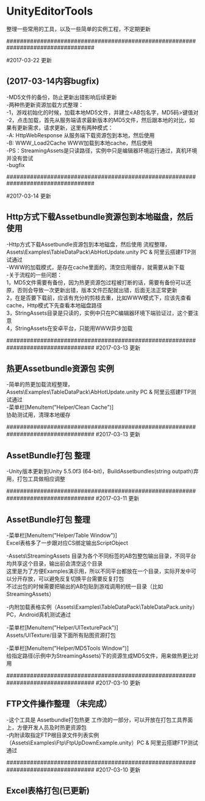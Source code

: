 ﻿# UnityEditorTools
整理一些常用的工具，以及一些简单的实例工程，不定期更新    

##################################################################################    

#2017-03-22 更新 
## (2017-03-14内容bugfix)    

-MD5文件的备份，防止更新出错影响后续更新    
-两种热更新资源加载方式整理：    
	-1，游戏初始化的时候，加载本地MD5文件，并建立<AB包名字，MD5码>键值对    
	-2，点击加载，首先从服务端请求最新版本的MD5文件，然后跟本地的对比，如果有更新需求，请求更新，这里有两种模式：    
		-A: HttpWebResponse 从服务端下载资源包到本地，然后使用    
		-B: WWW_Load2Cache WWW加载到本地cache，然后使用    
	-PS：StreamingAssets是只读路径，实例中只是编辑器环境运行通过，真机环境并没有尝试    
-bugfix    


##################################################################################    

#2017-03-14 更新 
## Http方式下载Assetbundle资源包到本地磁盘，然后使用

-Http方式下载Assetbundle资源包到本地磁盘，然后使用 流程整理，Assets\Examples\TableDataPack\AbHotUpdate.unity    PC & 阿里云搭建FTP测试通过    
-WWW的加载模式，是存在cache里面的，清空应用缓存，就需要从新下载    
-关于流程的一些问题：    
	1，MD5文件需要有备份，因为热更资源包过程被打断的话，需要有备份可以还原，否则会导致一次更新出错，版本文件匹配就出错，后面无法正常更新    
	2，在是否要下载前，应该有充分的剪枝去重，比如WWW模式下，应该先查看cache，Http模式下先查看本地磁盘路径    
	3，StringAssets目录是只读的，实例中只在PC编辑器环境下端验证过，这个要注意    
	4，StringAssets在安卓平台，只能用WWW异步加载


##################################################################################
#2017-03-13 更新 
## 热更Assetbundle资源包 实例

-简单的热更加载流程整理，Assets\Examples\TableDataPack\AbHotUpdate.unity    PC & 阿里云搭建FTP测试通过    
-菜单栏[MenuItem("Helper/Clean Cache")]    
	协助测试用，清理本地缓存

##################################################################################
#2017-03-13 更新    
## AssetBundle打包 整理    

-Unity版本更新到Unity 5.5.0f3 (64-bit)，BuildAssetbundles(string outpath)弃用，打包工具做相应调整
 

##################################################################################
#2017-03-11 更新
## AssetBundle打包 整理       

-菜单栏[MenuItem("Helper/Table Window")]    
	Excel表格多了一步跟对应CS绑定输出ScriptObject    

-Assets\StreamingAssets 目录为各个不同标签的AB包整包输出目录，不同平台均共享这个目录，输出前会清空这个目录    
	这里是为了方便Examples演示用，所以不同平台都放在一个目录，实际开发中可以分开存放，可以避免反复切换平台需要反复打包    
	不过出包的时候需要把输出的AB包贴到游戏调用的统一目录（比如StreamingAssets）    

-内附加载表格实例（Assets\Examples\TableDataPack\TableDataPack.unity）PC，Android真机测试通过

-菜单栏[MenuItem("Helper/UITexturePack")]    
	Assets/UITexture/目录下面所有贴图资源打包    
   

-菜单栏[MenuItem("Helper/MD5Tools Window")]    
	给指定路径(示例中为StreamingAssets)下的资源生成MD5文件，用来做热更比对用    



##################################################################################
#2017-03-10 更新
## FTP文件操作整理 （未完成）

-这个工具是 Assetbundle打包热更 工作流的一部分，可以开放在打包工具界面上，方便开发人员及时热更资源包    
-内附读取指定FTP根目录文件列表实例（Assets\Examples\Ftp\FtpUpDownExample.unity）PC & 阿里云搭建FTP测试通过


##################################################################################
#2017-03-10 更新
## Excel表格打包(已更新)